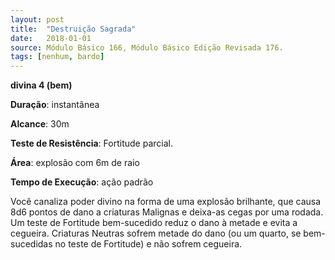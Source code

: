 ```yaml
---
layout: post
title:  "Destruição Sagrada"
date:   2018-01-01
source: Módulo Básico 166, Módulo Básico Edição Revisada 176.
tags: [nenhum, bardo]
---
```


**divina 4 (bem)**

**Duração**: instantânea

**Alcance**: 30m

**Teste de Resistência**: Fortitude parcial.

**Área**: explosão com 6m de raio

**Tempo de Execução**: ação padrão

Você canaliza poder divino na forma de uma explosão brilhante, que causa 8d6 pontos de dano a criaturas Malignas e deixa-as cegas por uma rodada. Um teste de Fortitude bem-sucedido reduz o dano à metade e evita a cegueira.
Criaturas Neutras sofrem metade do dano (ou um quarto, se bem-sucedidas no teste de Fortitude) e não sofrem cegueira.
